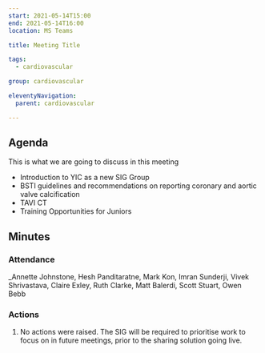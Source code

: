 ```yaml
---
start: 2021-05-14T15:00
end: 2021-05-14T16:00
location: MS Teams

title: Meeting Title 

tags:
  - cardiovascular

group: cardiovascular

eleventyNavigation:
  parent: cardiovascular

---
```


## Agenda

This is what we are going to discuss in this meeting

* Introduction to YIC as a new SIG Group
* BSTI guidelines and recommendations on reporting coronary and aortic valve calcification 
* TAVI CT
* Training Opportunities for Juniors

## Minutes

### Attendance
_Annette Johnstone, Hesh Panditaratne, Mark Kon, Imran Sunderji, Vivek Shrivastava, Claire Exley, Ruth Clarke, Matt Balerdi, Scott Stuart, Owen Bebb 
    
### Actions

1. No actions were raised. The SIG will be required to prioritise work to focus on in future meetings, prior to the sharing solution going live.
    

